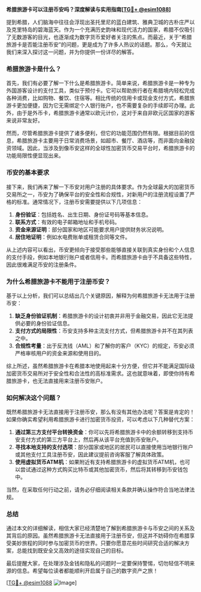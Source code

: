 **希腊旅游卡可以注册币安吗？深度解读与实用指南[[TG💪+ @esim1088](https://t.me/s/esim1088)]**

提到希腊，人们脑海中往往会浮现出圣托里尼的蓝白建筑、雅典卫城的古朴庄严以及克里特岛的碧海蓝天。作为一个充满历史韵味和现代活力的国家，希腊不仅吸引了无数游客的目光，也逐渐成为数字货币爱好者关注的焦点。而最近，关于“希腊旅游卡是否能注册币安”的问题，更是成为了许多人热议的话题。那么，今天就让我们来深入探讨这一问题，并为你提供一份详尽的解答。

### 希腊旅游卡是什么？

首先，我们有必要了解一下什么是希腊旅游卡。简单来说，希腊旅游卡是一种专为外国游客设计的支付工具，类似于预付卡。它可以帮助旅行者在希腊境内轻松完成各种消费，比如购物、餐饮、住宿等。相比传统的信用卡或现金支付方式，希腊旅游卡更加便捷，因为它无需绑定个人银行账户，也不需要复杂的手续即可办理。此外，由于是外币卡，希腊旅游卡通常以欧元计价，这对于来自非欧元区国家的游客来说非常友好。

然而，尽管希腊旅游卡提供了诸多便利，但它的功能范围仍然有限。根据目前的信息，希腊旅游卡主要用于日常消费场景，如超市、餐厅、酒店等，而非面向金融投资领域。因此，当涉及到像币安这样的全球性加密货币交易平台时，希腊旅游卡的功能局限性便显现出来。

### 币安的基本要求

接下来，我们再来了解一下币安对用户注册的具体要求。作为全球最大的加密货币交易所之一，币安为了确保平台的安全性和合规性，对新用户的注册流程设置了严格的标准。通常情况下，注册币安需要提供以下几项信息：

1. **身份验证**：包括姓名、出生日期、身份证号码等基本信息。
2. **联系方式**：有效的电子邮箱地址和手机号码。
3. **资金来源证明**：部分国家和地区可能要求用户提供财务状况说明。
4. **居住地证明**：例如水电费账单或租赁合同等文件。

从上述内容可以看出，币安更倾向于接受那些能够直接关联到真实身份和个人信息的支付手段，例如本地银行账户或者信用卡。而希腊旅游卡由于不具备这些特性，因此很难满足币安的注册条件。

### 为什么希腊旅游卡不能用于注册币安？

基于以上分析，我们可以总结出几个关键原因，解释为何希腊旅游卡无法用于注册币安：

1. **缺乏身份验证机制**：希腊旅游卡的设计初衷并非用于金融交易，因此它无法提供必要的身份验证信息。
2. **支付方式的局限性**：币安支持多种主流支付方式，但希腊旅游卡并不在其列表之中。
3. **合规性考量**：出于反洗钱（AML）和了解你的客户（KYC）的规定，币安必须严格审核用户的资金来源和使用目的。

综上所述，虽然希腊旅游卡在希腊本地使用起来十分方便，但它并不能满足国际级加密货币交易所对于安全性和合法性的高标准需求。这也就意味着，即使你持有希腊旅游卡，也无法直接用来注册币安账户。

### 如何解决这个问题？

既然希腊旅游卡无法直接用于注册币安，那么有没有其他办法呢？答案是肯定的！如果你确实希望利用希腊旅游卡进行加密货币投资，可以考虑以下几种替代方案：

1. **通过第三方支付平台转换资金**：你可以先将希腊旅游卡中的余额转移到支持币安支付方式的第三方平台上，然后再从该平台充值到币安账户。
2. **寻找本地支持的支付选项**：部分国家或地区的居民可以直接使用当地银行账户或其他支付工具注册币安，因此建议提前咨询客服了解具体政策。
3. **使用虚拟货币ATM机**：如果附近有支持希腊旅游卡的虚拟货币ATM机，也可以尝试通过这种方式购买比特币或其他加密货币，然后将其转移到币安钱包中。

当然，在采取任何行动之前，请务必仔细阅读相关条款并确认操作符合当地法律法规。

### 总结

通过本文的详细解读，相信大家已经清楚地了解到希腊旅游卡与币安之间的关系及其背后的原因。虽然希腊旅游卡无法直接用于注册币安，但这并不妨碍你在希腊享受美妙旅程的同时参与加密货币的世界。只要你愿意花些时间研究合适的解决方案，总能找到既安全又高效的途径实现自己的目标。

最后提醒大家，在处理涉及金钱和隐私的问题时一定要保持警惕，切勿轻信不明来源的信息。希望每位读者都能顺利开启属于自己的数字资产之旅！

[[TG💪+ @esim1088](https://t.me/s/esim1088) ![Image](https://i.postimg.cc/4NQfJmqS/Snipaste-2025-05-13-00-14-12.png)]